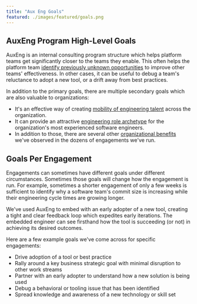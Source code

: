 ```yaml
---
title: "Aux Eng Goals"
featured: ./images/featured/goals.png
---
```


## AuxEng Program High-Level Goals

AuxEng is an internal consulting program structure which helps platform teams
get significantly closer to the teams they enable. This often helps the platform
team [identify previously unknown opportunities](platforms/) to improve other
teams' effectiveness. In other cases, it can be useful to debug a team's
reluctance to adopt a new tool, or a drift away from best practices.

In addition to the primary goals, there are multiple secondary goals which are
also valuable to organizations:

- It's an effective way of creating [mobility of engineering talent](mobility/)
  across the organization.
- It can provide an attractive [engineering role archetype](careers/) for the
  organization's most experienced software engineers.
- In addition to those, there are several other [organizational
  benefits](diffusion/) we've observed in the dozens of engagements we've run.

## Goals Per Engagement

Engagements can sometimes have different goals under different circumstances.
Sometimes those goals will change how the engagement is run. For example,
sometimes a shorter engagement of only a few weeks is sufficient to identify why
a software team's commit size is increasing while their engineering cycle times
are growing longer.

We've used AuxEng to embed with an early adopter of a new tool, creating a tight
and clear feedback loop which expedites early iterations. The embedded engineer
can see firsthand how the tool is succeeding (or not) in achieving its desired
outcomes.

Here are a few example goals we've come across for specific engagements:

- Drive adoption of a tool or best practice
- Rally around a key business strategic goal with minimal disruption to other
  work streams
- Partner with an early adopter to understand how a new solution is being used
- Debug a behavioral or tooling issue that has been identified
- Spread knowledge and awareness of a new technology or skill set
